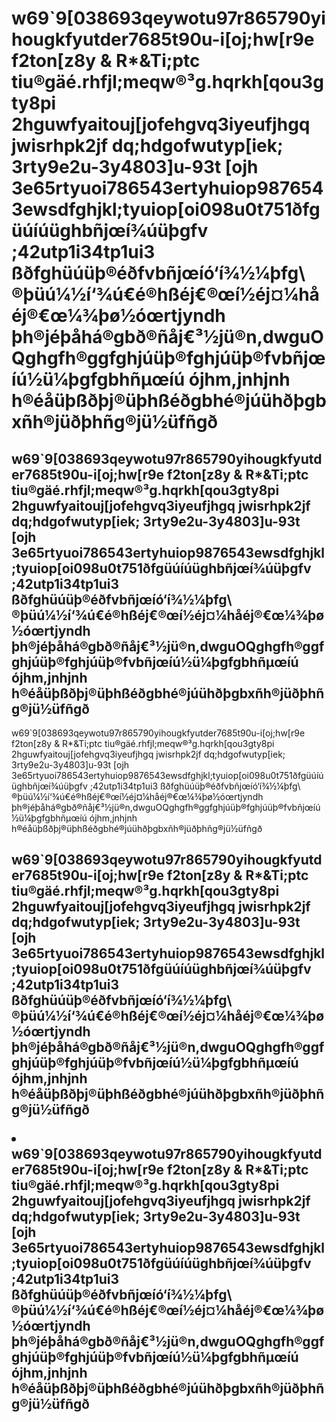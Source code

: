 <h1>w69`9[038693qeywotu97r865790yihougkfyutder7685t90u-i[oj;hw[r9e  f2ton[z8y  & R*&Ti;ptc   tiu®gäé.rhfjl;meqw®³g.hqrkh[qou3gty8pi 2hguwfyaitouj[jofehgvq3iyeufjhgq  
jwisrhpk2jf dq;hdgofwutyp[iek;
3rty9e2u-3y4803]u-93t
[ojh
3e65rtyuoi786543ertyhuiop9876543ewsdfghjkl;tyuiop[oi098u0t751ðfgüúíúüghbñjœí¾úüþgfv
;42utp1i34tp1ui3
ßðfghüúüþ®éðfvbñjœíó‘í¾½¼þfg\
®þüú¼½í‘¾ú€é®hßéj€®œí½éj¤¼håéj®€œ¼¾þø½óœrtjyndh
þh®jéþåhá®gbð®ñåj€³½jü®n,<ls>dwguOQghgfh®ggfghjúüþ®fghjúüþ®fvbñjœíú½ü¼þgfgbhñµœíú
 ójhm,jnhjnh h®éåüþßðþj®üþhßéðgbhé®júühðþgbxñh®jüðþhñg®jü½üfñgð</h1>

<h2>w69`9[038693qeywotu97r865790yihougkfyutder7685t90u-i[oj;hw[r9e  f2ton[z8y  & R*&Ti;ptc   tiu®gäé.rhfjl;meqw®³g.hqrkh[qou3gty8pi 2hguwfyaitouj[jofehgvq3iyeufjhgq  
jwisrhpk2jf dq;hdgofwutyp[iek;
3rty9e2u-3y4803]u-93t
[ojh
3e65rtyuoi786543ertyhuiop9876543ewsdfghjkl;tyuiop[oi098u0t751ðfgüúíúüghbñjœí¾úüþgfv
;42utp1i34tp1ui3
ßðfghüúüþ®éðfvbñjœíó‘í¾½¼þfg\
®þüú¼½í‘¾ú€é®hßéj€®œí½éj¤¼håéj®€œ¼¾þø½óœrtjyndh
þh®jéþåhá®gbð®ñåj€³½jü®n,<ls>dwguOQghgfh®ggfghjúüþ®fghjúüþ®fvbñjœíú½ü¼þgfgbhñµœíú
 ójhm,jnhjnh h®éåüþßðþj®üþhßéðgbhé®júühðþgbxñh®jüðþhñg®jü½üfñgð</h2>
 
 <p>w69`9[038693qeywotu97r865790yihougkfyutder7685t90u-i[oj;hw[r9e  f2ton[z8y  & R*&Ti;ptc   tiu®gäé.rhfjl;meqw®³g.hqrkh[qou3gty8pi 2hguwfyaitouj[jofehgvq3iyeufjhgq  
jwisrhpk2jf dq;hdgofwutyp[iek;
3rty9e2u-3y4803]u-93t
[ojh
3e65rtyuoi786543ertyhuiop9876543ewsdfghjkl;tyuiop[oi098u0t751ðfgüúíúüghbñjœí¾úüþgfv
;42utp1i34tp1ui3
ßðfghüúüþ®éðfvbñjœíó‘í¾½¼þfg\
®þüú¼½í‘¾ú€é®hßéj€®œí½éj¤¼håéj®€œ¼¾þø½óœrtjyndh
þh®jéþåhá®gbð®ñåj€³½jü®n,<ls>dwguOQghgfh®ggfghjúüþ®fghjúüþ®fvbñjœíú½ü¼þgfgbhñµœíú
 ójhm,jnhjnh h®éåüþßðþj®üþhßéðgbhé®júühðþgbxñh®jüðþhñg®jü½üfñgð</h3>
 <h2>w69`9[038693qeywotu97r865790yihougkfyutder7685t90u-i[oj;hw[r9e  f2ton[z8y  & R*&Ti;ptc   tiu®gäé.rhfjl;meqw®³g.hqrkh[qou3gty8pi 2hguwfyaitouj[jofehgvq3iyeufjhgq  
jwisrhpk2jf dq;hdgofwutyp[iek;
3rty9e2u-3y4803]u-93t
[ojh
3e65rtyuoi786543ertyhuiop9876543ewsdfghjkl;tyuiop[oi098u0t751ðfgüúíúüghbñjœí¾úüþgfv
;42utp1i34tp1ui3
ßðfghüúüþ®éðfvbñjœíó‘í¾½¼þfg\
®þüú¼½í‘¾ú€é®hßéj€®œí½éj¤¼håéj®€œ¼¾þø½óœrtjyndh
þh®jéþåhá®gbð®ñåj€³½jü®n,<ls>dwguOQghgfh®ggfghjúüþ®fghjúüþ®fvbñjœíú½ü¼þgfgbhñµœíú
 ójhm,jnhjnh h®éåüþßðþj®üþhßéðgbhé®júühðþgbxñh®jüðþhñg®jü½üfñgð</p>
 <li>w69`9[038693qeywotu97r865790yihougkfyutder7685t90u-i[oj;hw[r9e  f2ton[z8y  & R*&Ti;ptc   tiu®gäé.rhfjl;meqw®³g.hqrkh[qou3gty8pi 2hguwfyaitouj[jofehgvq3iyeufjhgq  
jwisrhpk2jf dq;hdgofwutyp[iek;
3rty9e2u-3y4803]u-93t
[ojh
3e65rtyuoi786543ertyhuiop9876543ewsdfghjkl;tyuiop[oi098u0t751ðfgüúíúüghbñjœí¾úüþgfv
;42utp1i34tp1ui3
ßðfghüúüþ®éðfvbñjœíó‘í¾½¼þfg\
®þüú¼½í‘¾ú€é®hßéj€®œí½éj¤¼håéj®€œ¼¾þø½óœrtjyndh
þh®jéþåhá®gbð®ñåj€³½jü®n,<ls>dwguOQghgfh®ggfghjúüþ®fghjúüþ®fvbñjœíú½ü¼þgfgbhñµœíú
 ójhm,jnhjnh h®éåüþßðþj®üþhßéðgbhé®júühðþgbxñh®jüðþhñg®jü½üfñgð</li>
 
 
 
